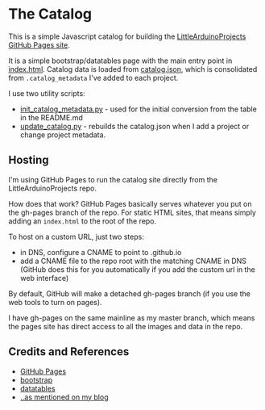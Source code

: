 # The Catalog

This is a simple Javascript catalog for building the
[LittleArduinoProjects GitHub Pages site](http://leap.tardate.com).

It is a simple bootstrap/datatables page with the main entry point in [index.html](../index.html).
Catalog data is loaded from [catalog.json](./catalog.json), which is consolidated from `.catalog_metadata` I've added to each project.

I use two utility scripts:

* [init_catalog_metadata.py](../bin/init_catalog_metadata.py) - used for the initial conversion from the table in the README.md
* [update_catalog.py](../bin/update_catalog.py) - rebuilds the catalog.json when I add a project or change project metadata.


## Hosting

I'm using GitHub Pages to run the catalog site directly from the LittleArduinoProjects repo.

How does that work? GitHub Pages basically serves whatever you put on the gh-pages branch of the repo.
For static HTML sites, that means simply adding an `index.html` to the root of the repo.

To host on a custom URL, just two steps:

* in DNS, configure a CNAME to point to <username>.github.io
* add a CNAME file to the repo root with the matching CNAME in DNS (GitHub does this for you automatically if you add the custom url in the web interface)


By default, GitHub will make a detached gh-pages branch (if you use the web tools to turn on pages).

I have gh-pages on the same mainline as my master branch, which means the pages site has direct access to all the images and data in the repo.

## Credits and References
* [GitHub Pages](https://pages.github.com/)
* [bootstrap](http://getbootstrap.com)
* [datatables](http://datatables.net/)
* [..as mentioned on my blog](http://blog.tardate.com/2016/06/littlearduinoprojects-now-with-fancy.html)
